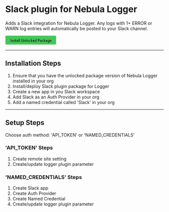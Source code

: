 # Slack plugin for Nebula Logger

Adds a Slack integration for Nebula Logger. Any logs with 1+ ERROR or WARN log entries will automatically be posted to your Slack channel.

[![Install Unlocked Package](./../../content/btn-install-unlocked-package.png)](https://login.salesforce.com/packaging/installPackage.apexp?p0=TODO-add-package-ID)

---

## Installation Steps

1. Ensure that you have the unlocked package version of Nebula Logger installed in your org
2. Install/deploy Slack plugin package for Logger
3. Create a new app in you Slack workspace
4. Add Slack as an Auth Provider in your org
5. Add a named credential called 'Slack' in your org

---

## Setup Steps

Choose auth method: 'API_TOKEN' or 'NAMED_CREDENTIALS'

### 'API_TOKEN' Steps

1. Create remote site setting
2. Create/update logger plugin parameter

### 'NAMED_CREDENTIALS' Steps

1. Create Slack app
2. Create Auth Provider
3. Create Named Credential
4. Create/update logger plugin parameter
